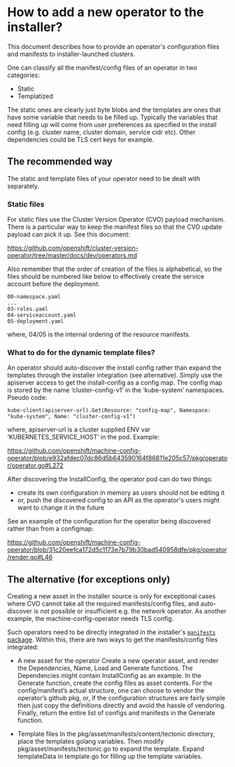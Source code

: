 # How to add a new operator to the installer?

This document describes how to provide an operator's configuration files and manifests to installer-launched clusters.

One can classify all the manifest/config files of an operator in two categories:
 - Static
 - Templatized

The static ones are clearly just byte blobs and the templates are ones that have some variable that needs to be filled up. Typically the variables that need filling up will come from user preferences as specified in the install config (e.g. cluster name, cluster domain, service cidr etc). Other dependencies could be TLS cert keys for example.

## The recommended way
The static and template files of your operator need to be dealt with separately.

### Static files

For static files use the Cluster Version Operator (CVO) payload mechanism. There is a particular way to keep the manifest files so that the CVO update payload can pick it up.
See this document:

https://github.com/openshift/cluster-version-operator/tree/master/docs/dev/operators.md

Also remember that the order of creation of the files is alphabetical, so the files should be numbered like below to effectively create the service account before the deployment.
```
00-namespace.yaml
...
03-roles.yaml
04-serviceaccount.yaml
05-deployment.yaml
```
where, 04/05 is the internal ordering of the resource manifests.

### What to do for the dynamic template files?

An operator should auto-discover the install config rather than expand the templates through the installer integration (see alternative). Simply use the apiserver access to get the install-config as a config map. The config map is stored by the name ‘cluster-config-v1’ in the ‘kube-system’ namespaces.
Pseudo code:
```
kube-client(apiserver-url).Get(Resource: "config-map", Namespace: "kube-system", Name: "cluster-config-v1")
```
where, apiserver-url is a cluster supplied ENV var ‘KUBERNETES_SERVICE_HOST’ in the pod.
Example:

https://github.com/openshift/machine-config-operator/blob/e932afdec07dc86d5b643590164f86811e205c57/pkg/operator/operator.go#L272

After discovering the InstallConfig, the operator pod can do two things:

 - create its own configuration in memory as users should not be editing it
 - or, push the discovered config to an API as the operator's users might want to change it in the future

See an example of the configuration for the operator being discovered rather than from a configmap:

https://github.com/openshift/machine-config-operator/blob/31c20eefca172d5c1173e7b79b30bad540958dfe/pkg/operator/render.go#L46

## The alternative (for exceptions only)

Creating a new asset in the installer source is only for exceptional cases where CVO cannot take all the required manifests/config files, and auto-discover is not possible or insufficient e.g. the network operator. As another example, the machine-config-operator needs TLS config.

Such operators need to be directly integrated in the installer's [`manifests` package](../../pkg/asset/manifests). Within this, there are two ways to get the manifests/config files integrated:

 - A new asset for the operator
Create a new operator asset, and render the Dependencies, Name, Load and Generate functions. The Dependencies might contain InstallConfig as an example. In the Generate function, create the config files as asset contents. For the config/manifest’s actual structure, one can choose to vendor the operator’s github pkg, or, if the configuration structures are fairly simple then just copy the definitions directly and avoid the hassle of vendoring. Finally, return the entire list of configs and manifests in the Generate function. 

 - Template files
In the pkg/asset/manifests/content/tectonic directory, place the templates golang variables. Then modify pkg/asset/manifests/tectonic.go to expand the template. Expand templateData in template.go for filling up the template variables.
